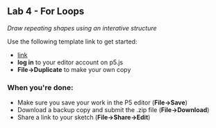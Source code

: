 <link href="../markdown.css" rel="stylesheet"></link> 

## Lab 4 - For Loops
*Draw repeating shapes using an interative structure*

Use the following template link to get started:

* <a href ="" target="_blank">link</a>
* **log in** to your editor account on p5.js
* **File->Duplicate** to make your own copy


### When you're done:
* Make sure you save your work in the P5 editor (**File->Save**)
* Download a backup copy and submit the .zip file (**File->Download**)
* Share a link to your sketch (**File->Share->Edit**)
